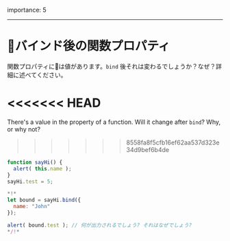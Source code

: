 importance: 5

---

# バインド後の関数プロパティ

関数プロパティには値があります。`bind` 後それは変わるでしょうか？なぜ？詳細に述べてください。

<<<<<<< HEAD
=======
There's a value in the property of a function. Will it change after `bind`? Why, or why not?
>>>>>>> 8558fa8f5cfb16ef62aa537d323e34d9bef6b4de

```js run
function sayHi() {
  alert( this.name );
}
sayHi.test = 5;

*!*
let bound = sayHi.bind({
  name: "John"
});

alert( bound.test ); // 何が出力されるでしょう? それはなぜでしょう?
*/!*
```

